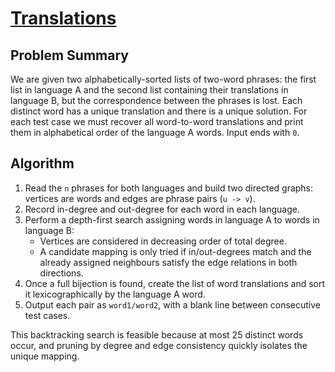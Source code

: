 # [Translations](https://www.spoj.com/problems/TRANSL/)

## Problem Summary
We are given two alphabetically-sorted lists of two-word phrases: the first list in
language A and the second list containing their translations in language B, but the
correspondence between the phrases is lost.  Each distinct word has a unique
translation and there is a unique solution.  For each test case we must recover
all word-to-word translations and print them in alphabetical order of the language A
words.  Input ends with `0`.

## Algorithm
1. Read the `n` phrases for both languages and build two directed graphs:
   vertices are words and edges are phrase pairs (`u -> v`).
2. Record in-degree and out-degree for each word in each language.
3. Perform a depth-first search assigning words in language A to words in language B:
   - Vertices are considered in decreasing order of total degree.
   - A candidate mapping is only tried if in/out-degrees match and the already
     assigned neighbours satisfy the edge relations in both directions.
4. Once a full bijection is found, create the list of word translations and sort it
   lexicographically by the language A word.
5. Output each pair as `word1/word2`, with a blank line between consecutive test cases.

This backtracking search is feasible because at most 25 distinct words occur, and
pruning by degree and edge consistency quickly isolates the unique mapping.

